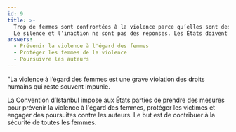 ```yaml
---
id: 9
title: >-
  Trop de femmes sont confrontées à la violence parce qu’elles sont des femmes:
  Le silence et l’inaction ne sont pas des réponses. Les États doivent
answers:
  - Prévenir la violence à l'égard des femmes
  - Protéger les femmes de la violence
  - Poursuivre les auteurs
---
```


"La violence à l’égard des femmes est une grave violation des droits humains qui reste souvent impunie.

La Convention d’Istanbul impose aux États parties de prendre des mesures pour prévenir la violence à l'égard des femmes, protéger les victimes et engager des poursuites contre les auteurs. Le but est de contribuer à la sécurité de toutes les femmes.
